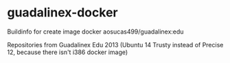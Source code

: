 # guadalinex-docker

Buildinfo for create image docker aosucas499/guadalinex:edu

Repositories from Guadalinex Edu 2013 (Ubuntu 14 Trusty instead of Precise 12, because there isn't i386 docker image)
